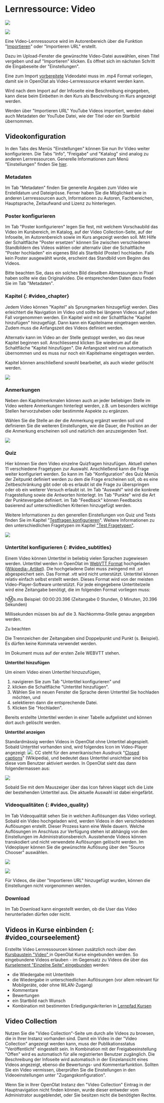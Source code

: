 # Lernressource: Video

![](assets/Lernressource_Video.png)

![](assets/video_64_0_434343_none.png)

Eine Video-Lernressource wird im Autorenbereich über die Funktion
"[Importieren](../authoring/Actions_in_the_Authoring_section.de.md#import)"
oder "Importieren URL" erstellt.

Dazu im Upload-Fenster die gewünschte Video-Datei auswählen, einen Titel
vergeben und auf "Importieren" klicken. Es öffnet sich im nächsten Schritt die
Eingabeseite der "Einstellungen".

  

Eine zum Import [vorbereitete](Video_Upload.de.md) Videodatei muss im .mp4
Format vorliegen, damit sie in OpenOlat als Video-Lernressource erkannt werden
kann.

Wird nach dem Import auf der Infoseite eine Beschreibung eingegeben, kann
diese beim Einbetten in den Kurs als Beschreibung im Kurs angezeigt werden.

Werden über "Importieren URL" YouTube Videos importiert, werden dabei auch
Metadaten der YouTube Datei, wie der Titel oder ein Startbild übernommen.

  

## Videokonfiguration

In den Tabs des Menüs "Einstellungen" können Sie nun Ihr Video weiter
konfigurieren. Die Tabs "Info", "Freigabe" und "Katalog" sind analog zu
anderen Lernressourcen. Generelle Informationen zum Menü "Einstellungen"
finden Sie [hier](../course_create/Course_Settings.de.md).

### Metadaten

Im Tab "Metadaten" finden Sie generelle Angaben zum Video wie Erstelldatum und
Dateigrösse. Ferner haben Sie die Möglichkeit wie in anderen Lernressourcen
auch, Informationen zu Autoren, Fachbereichen, Hauptsprache, Zeitaufwand und
Lizenz zu hinterlegen.

### Poster konfigurieren

Im Tab "Poster konfigurieren" legen Sie fest, mit welchem Vorschaubild das
Video im Kursbereich, im Katalog, auf der Video Collection-Seite, auf der
Infoseite, im Autorenbereich sowie im Kurs angezeigt werden soll. Mit Hilfe
der Schaltfläche "Poster ersetzen" können Sie zwischen verschiedenen
Standbildern des Videos wählen oder alternativ über die Schaltfläche "Poster
hochladen" ein eigenes Bild als Startbild (Poster) hochladen. Falls kein
Poster ausgewählt wurde, erscheint das Standbild vom Beginn des Videos.

Bitte beachten Sie, dass ein solches Bild dieselben Abmessungen in Pixel haben
sollte wie das Originalvideo. Die entsprechenden Daten dazu finden Sie im Tab
"Metadaten".

### Kapitel {: #video_chapter}

Jedem Video können "Kapitel" als Sprungmarken hinzugefügt werden. Dies
erleichtert die Navigation im Video und sollte bei längeren Videos auf jeden
Fall vorgenommen werden. Ein Kapitel wird mit der Schaltfläche "Kapitel
hinzufügen" hinzugefügt. Dann kann ein Kapitelname eingetragen werden. Zudem
muss die Anfangszeit des Videos definiert werden.

Alternativ kann im Video an der Stelle gestoppt werden, wo das neue Kapitel
beginnen soll. Anschliessend klicken Sie wiederum auf die Schaltfläche
"Kapitel hinzufügen". Die Anfangszeit wird nun automatisch übernommen und es
muss nur noch ein Kapitelname eingetragen werden.

Kapitel können anschließend sowohl bearbeitet, als auch wieder gelöscht
werden.

![](assets/video_kapitel2.png)

### Anmerkungen

Neben den Kapitelmerkmalen können auch an jeder beliebigen Stelle im Video
weitere Anmerkungen hinterlegt werden, z.B. um besonders wichtige Stellen
hervorzuheben oder bestimmte Aspekte zu ergänzen.

Wählen Sie die Stelle an der die Anmerkung ergänzt werden soll und definieren
Sie die weiteren Einstellungen, wie die Dauer, die Position an der die
Anmerkung erscheinen soll und natürlich den anzuzeigenden Text.

![](assets/Video_Anmerkungen.png)

### Quiz

Hier können Sie dem Video einzelne Quizfragen hinzufügen. Aktuell stehen 11
verschiedene Fragetypen zur Auswahl. Anschließend kann die Frage weiter
konfiguriert werden. So kann im Tab "Konfiguration" des Quiz Menüs der
Zeitpunkt definiert werden zu dem die Frage erscheinen soll, ob es eine
Zeitbeschränkung gibt oder ob es erlaubt ist die Frage zu überspringen oder ob
ein weiterer Versuch erlaubt ist. Im Tab "Auswahl" wird die konkrete
Fragestellung sowie die Antworten hinterlegt. Im Tab "Punkte" wird die Art der
Punktevergabe definiert. im Tab "Feedback" können Feedbacks basierend auf
unterschiedlichen Kriterien hinzugefügt werden.

Weitere Informationen zu den generellen Einstellungen von Quiz und Tests
finden Sie im Kapitel "[Testfragen
konfigurieren](../tests/Configure_test_questions.de.md)". Weitere Informationen zu den
unterschiedlichen Fragetypen im Kapitel ["Test
Fragetypen"](../tests/Test_question_types.de.md).

![](assets/Video_Quiz1.png)

###  Untertitel konfigurieren  {: #video_subtitles}

Einem Video können Untertitel in beliebig vielen Sprachen zugewiesen werden.
Untertitel werden in OpenOlat im [WebVTT
Format](https://w3c.github.io/webvtt/) hochgeladen ([Wikipedia-
Artikel](https://en.wikipedia.org/wiki/WebVTT)). Die hochgeladene Datei muss
zwingend mit .srt abgespeichert sein. Das Format .vtt wird nicht unterstützt.
Untertitel können relativ einfach selbst erstellt werden. Dieses Format wird
von der meisten Video-Player-Software unterstützt. Für jede eingegebene
Untertitelzeile wird eine Zeitangabe benötigt, die im folgenden Format
vorliegen muss:

h:m:s.ms     Beispiel: 00:00:20.396 (Zeitangabe 0 Stunden, 0 Minuten, 20.396
Sekunden)

Millisekunden müssen bis auf die 3. Nachkomma-Stelle genau angegeben werden.

Zu beachten

Die Trennzeichen der Zeitangaben sind Doppelpunkt und Punkt (s. Beispiel). Es
dürfen keine Kommata verwendet werden.

Im Dokument muss auf der ersten Zeile WEBVTT stehen.

 **Untertitel hinzufügen**

Um einem Video einen Untertitel hinzuzufügen,

  1. navigieren Sie zum Tab "Untertitel konfigurieren" und
  2. klicken die Schaltfläche "Untertitel hinzufügen".
  3. Wählen Sie im neuen Fenster die Sprache deren Untertitel Sie hochladen möchten, und
  4. selektieren dann die entsprechende Datei.
  5. Klicken Sie "Hochladen". 

Bereits erstellte Untertitel werden in einer Tabelle aufgelistet und können
dort auch gelöscht werden.

 **Untertitel anzeigen**

Standardmässig werden Videos in OpenOlat ohne Untertitel abgespielt. Sobald
Untertitel vorhanden sind, wird folgendes Icon im Video-Player angezeigt:
![](assets/closed_caption_64_0_434343_none.png).
CC steht für den amerikanischen Ausdruck "[Closed
captions](https://de.wikipedia.org/wiki/Untertitel#Technische_Ausf.C3.BChrungen)"
(Wikipedia), und bedeutet dass Untertitel unsichtbar sind bis diese vom
Benutzer aktiviert werden. In OpenOlat sieht das dann folgendermassen aus:

![](assets/video_subtitle.png)

Sobald Sie mit dem Mauszeiger über das Icon fahren klappt sich die Liste der
bestehenden Untertitel aus. Die aktuelle Auswahl ist dabei eingefärbt.

###  Videoqualitäten {: #video_quality}

Im Tab Videoqualität sehen Sie in welchen Auflösungen das Video vorliegt.
Sobald ein Video hochgeladen wird, werden Videos in den verschiedenen
Auflösungen erstellt. Dieser Prozess kann eine Weile dauern. Welche
Auflösungen im Anschluss zur Verfügung stehen ist abhängig von den
Einstellungen im Administrationsbereich. Ausstehende Videos können
transkodiert und nicht verwendete Auflösungen gelöscht werden. Im Videoplayer
können Sie die gewünschte Auflösung über den "Source Chooser" auswählen.

![](assets/13_Lernressource_video_qualitaet.png)

  

![](assets/videoaufloesung_DE.png)

  

 Für Videos, die über "Importieren URL" hinzugefügt wurden, können die
Einstellungen nicht vorgenommen werden.

### Download

Im Tab Download kann eingestellt werden, ob die User das Video herunterladen
dürfen oder nicht.

## Videos in Kurse einbinden {: #video_courseelement}

Erstellte Video Lernressourcen können zusätzlich noch über den [Kursbaustein
"Video" ](Course_Element_Video.de.md)in
OpenOlat Kurse eingebunden werden. So eingebundene Videos erlauben - im
Gegensatz zu Videos die über das [Kurselement "Einzelne Seite"
eingebunden](Single_Page_Add_edit_video.de.md)
werden:

  * die Wiedergabe mit Untertiteln
  * die Wiedergabe in unterschiedlichen Auflösungen (vor allem relevant für Mobilgeräte, oder ohne WLAN-Zugang)
  * Kommentare
  * Bewertungen
  * ein Startbild nach Wunsch
  * Kombination mit bestimmten Erledigungskriterien in [Lernpfad Kursen](../course_create/Learning_path_course.de.md)

##  Video Collection

Nutzen Sie die "Video Collection"-Seite um durch alle Videos zu browsen, die
in Ihrer Instanz vorhanden sind. Damit ein Video in der "Video Collection"
angezeigt werden kann, muss der Publikationsstatus "Veröffentlicht"
eingestellt sein. In Kombination mit der Freigabeeinstellung "Offen" wird es
automatisch für alle registrierten Benutzer zugänglich. Die Beschreibung der
Infoseite wird automatisch in der Einzelansicht eines Videos angezeigt, ebenso
die Bewertungs- und Kommentarfunktion. Sollten Sie ein Video vermissen,
überprüfen Sie die Einstellungen in den Videoeinstellungen unter
"Zugangskonfiguration".

Wenn Sie in Ihrer OpenOlat Instanz den "Video Collection" Eintrag in der
Hauptnavigation nicht finden können, wurde dieser entweder vom Administrator
ausgeblendet, oder Sie besitzen nicht die benötigten Rechte.

